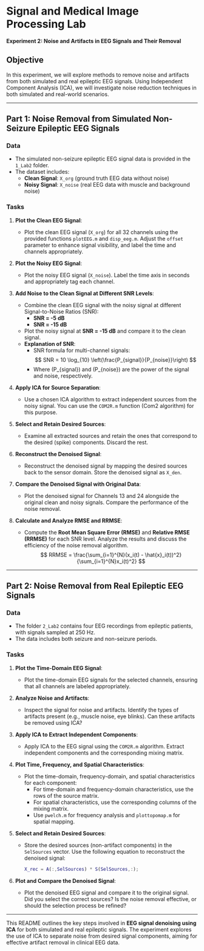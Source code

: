# Signal and Medical Image Processing Lab  
**Experiment 2: Noise and Artifacts in EEG Signals and Their Removal**

## Objective
In this experiment, we will explore methods to remove noise and artifacts from both simulated and real epileptic EEG signals. Using Independent Component Analysis (ICA), we will investigate noise reduction techniques in both simulated and real-world scenarios.

---

## Part 1: Noise Removal from Simulated Non-Seizure Epileptic EEG Signals

### Data
- The simulated non-seizure epileptic EEG signal data is provided in the `1_Lab2` folder.
- The dataset includes:
  - **Clean Signal**: `X_org` (ground truth EEG data without noise)
  - **Noisy Signal**: `X_noise` (real EEG data with muscle and background noise)

### Tasks

1. **Plot the Clean EEG Signal**:
   - Plot the clean EEG signal (`X_org`) for all 32 channels using the provided functions `plotEEG.m` and `disp_eeg.m`. Adjust the `offset` parameter to enhance signal visibility, and label the time and channels appropriately.

2. **Plot the Noisy EEG Signal**:
   - Plot the noisy EEG signal (`X_noise`). Label the time axis in seconds and appropriately tag each channel.

3. **Add Noise to the Clean Signal at Different SNR Levels**:
   - Combine the clean EEG signal with the noisy signal at different Signal-to-Noise Ratios (SNR):
     - **SNR = -5 dB**
     - **SNR = -15 dB**
   - Plot the noisy signal at **SNR = -15 dB** and compare it to the clean signal.
   - **Explanation of SNR**:
     - SNR formula for multi-channel signals:
       $$
       SNR = 10 \log_{10} \left(\frac{P_{signal}}{P_{noise}}\right)
       $$
     - Where \(P_{signal}\) and \(P_{noise}\) are the power of the signal and noise, respectively.

4. **Apply ICA for Source Separation**:
   - Use a chosen ICA algorithm to extract independent sources from the noisy signal. You can use the `COM2R.m` function (Com2 algorithm) for this purpose.

5. **Select and Retain Desired Sources**:
   - Examine all extracted sources and retain the ones that correspond to the desired (spike) components. Discard the rest.

6. **Reconstruct the Denoised Signal**:
   - Reconstruct the denoised signal by mapping the desired sources back to the sensor domain. Store the denoised signal as `X_den`.

7. **Compare the Denoised Signal with Original Data**:
   - Plot the denoised signal for Channels 13 and 24 alongside the original clean and noisy signals. Compare the performance of the noise removal.

8. **Calculate and Analyze RMSE and RRMSE**:
   - Compute the **Root Mean Square Error (RMSE)** and **Relative RMSE (RRMSE)** for each SNR level. Analyze the results and discuss the efficiency of the noise removal algorithm.
     $$
     RRMSE = \frac{\sum_{i=1}^{N}(x_i(t) - \hat{x}_i(t))^2}{\sum_{i=1}^{N}x_i(t)^2}
     $$

---

## Part 2: Noise Removal from Real Epileptic EEG Signals

### Data
- The folder `2_Lab2` contains four EEG recordings from epileptic patients, with signals sampled at 250 Hz.
- The data includes both seizure and non-seizure periods.

### Tasks

1. **Plot the Time-Domain EEG Signal**:
   - Plot the time-domain EEG signals for the selected channels, ensuring that all channels are labeled appropriately.

2. **Analyze Noise and Artifacts**:
   - Inspect the signal for noise and artifacts. Identify the types of artifacts present (e.g., muscle noise, eye blinks). Can these artifacts be removed using ICA?

3. **Apply ICA to Extract Independent Components**:
   - Apply ICA to the EEG signal using the `COM2R.m` algorithm. Extract independent components and the corresponding mixing matrix.

4. **Plot Time, Frequency, and Spatial Characteristics**:
   - Plot the time-domain, frequency-domain, and spatial characteristics for each component:
     - For time-domain and frequency-domain characteristics, use the rows of the source matrix.
     - For spatial characteristics, use the corresponding columns of the mixing matrix.
     - Use `pwelch.m` for frequency analysis and `plottopomap.m` for spatial mapping.

5. **Select and Retain Desired Sources**:
   - Store the desired sources (non-artifact components) in the `SelSources` vector. Use the following equation to reconstruct the denoised signal:
     ```matlab
     X_rec = A(:,SelSources) * S(SelSources,:);
     ```

6. **Plot and Compare the Denoised Signal**:
   - Plot the denoised EEG signal and compare it to the original signal. Did you select the correct sources? Is the noise removal effective, or should the selection process be refined?

---

This README outlines the key steps involved in **EEG signal denoising using ICA** for both simulated and real epileptic signals. The experiment explores the use of ICA to separate noise from desired signal components, aiming for effective artifact removal in clinical EEG data.

